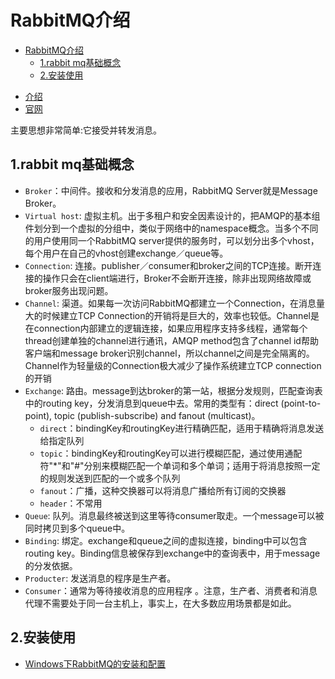 # RabbitMQ介绍

<!-- TOC -->

- [RabbitMQ介绍](#rabbitmq%e4%bb%8b%e7%bb%8d)
  - [1.rabbit mq基础概念](#1rabbit-mq%e5%9f%ba%e7%a1%80%e6%a6%82%e5%bf%b5)
  - [2.安装使用](#2%e5%ae%89%e8%a3%85%e4%bd%bf%e7%94%a8)

<!-- /TOC -->

- [介绍](http://www.belonk.com/c/rabbitmq_intro_helloworld.html)
- [官网](https://www.rabbitmq.com/)

主要思想非常简单:它接受并转发消息。

## 1.rabbit mq基础概念

- `Broker`：中间件。接收和分发消息的应用，RabbitMQ Server就是Message Broker。
- `Virtual host`: 虚拟主机。出于多租户和安全因素设计的，把AMQP的基本组件划分到一个虚拟的分组中，类似于网络中的namespace概念。当多个不同的用户使用同一个RabbitMQ server提供的服务时，可以划分出多个vhost，每个用户在自己的vhost创建exchange／queue等。
- `Connection`: 连接。publisher／consumer和broker之间的TCP连接。断开连接的操作只会在client端进行，Broker不会断开连接，除非出现网络故障或broker服务出现问题。
- `Channel`: 渠道。如果每一次访问RabbitMQ都建立一个Connection，在消息量大的时候建立TCP Connection的开销将是巨大的，效率也较低。Channel是在connection内部建立的逻辑连接，如果应用程序支持多线程，通常每个thread创建单独的channel进行通讯，AMQP method包含了channel id帮助客户端和message broker识别channel，所以channel之间是完全隔离的。Channel作为轻量级的Connection极大减少了操作系统建立TCP connection的开销
- `Exchange`: 路由。message到达broker的第一站，根据分发规则，匹配查询表中的routing key，分发消息到queue中去。常用的类型有：direct (point-to-point), topic (publish-subscribe) and fanout (multicast)。
  - `direct`：bindingKey和routingKey进行精确匹配，适用于精确将消息发送给指定队列
  - `topic`：bindingKey和routingKey可以进行模糊匹配，通过使用通配符"*"和"#"分别来模糊匹配一个单词和多个单词；适用于将消息按照一定的规则发送到匹配的一个或多个队列
  - `fanout`：广播，这种交换器可以将消息广播给所有订阅的交换器
  - `header`：不常用
- `Queue`: 队列。消息最终被送到这里等待consumer取走。一个message可以被同时拷贝到多个queue中。
- `Binding`: 绑定。exchange和queue之间的虚拟连接，binding中可以包含routing key。Binding信息被保存到exchange中的查询表中，用于message的分发依据。
- `Producter`: 发送消息的程序是生产者。
- `Consumer`：通常为等待接收消息的应用程序  。注意，生产者、消费者和消息代理不需要处于同一台主机上，事实上，在大多数应用场景都是如此。

## 2.安装使用

- [Windows下RabbitMQ的安装和配置](https://blog.csdn.net/zhm3023/article/details/82217222)

